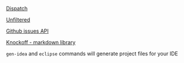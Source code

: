 [Dispatch](http://dispatch.databinder.net/Dispatch.html)

[Unfiltered](http://unfiltered.databinder.net/Unfiltered.html)

[Github issues API](http://developer.github.com/v3/issues/)

[Knockoff - markdown library](https://github.com/tristanjuricek/knockoff)

`gen-idea` and `eclipse` commands will generate project files for your IDE